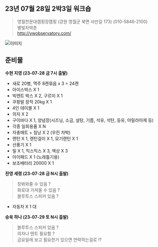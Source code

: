 ## 23년 07월 28일 2박3일 워크숍
> 영월천문대캠핑장캠핑 (강원 영월군 북면 사만길 173) (010-5846-2100)<br>
> 별빛차박존<br>
> http://ywobservatory.com/<br>

![이미지](/1.png)


## 준비물

**수현 지영 (23-07-28 금 7시 출발)**
- 새로 20병, 맥주 8캔묶음 x 3 = 24캔
- 아이스박스 X 1
- 빅앤트 박스 X 2, 구르미 X 1
- 쿠팡발 장작 20kg X 1
- 4인 테이블 X 1
- 의자 X 2 
- 구이바다 X 1, 양념장(시즈닝, 소금, 설탕, 기름, 석유, 석탄, 등유, 아밀라아제 등)
- 각종 일회용품 X N
- 자충매트 + 침낭 X 2 (우린 차박)
- 랜턴 X 1, 랜턴걸이 X 1, 모기랜턴 X 1 
- 선풍기 X 1 
- 릴 X 1, 믹스믹스 X 3, 액상 X 3
- 아이패드 X 1 (노래틀기용)
- 보조배터리 20000 X 1

**찬영 세령 (23-07-28 금 N시 출발)**
> 장봐와줄 수 있음 ? <br>
> 화로대 가져올 수 있음 ?<br>
> 블루투스 스피커 있음 ? <br>
- 자동차 X 1 대

**승욱 하나 (23-07-29 토 N시 출발)**
> 블루투스 스피커 있음 ?<br>
> 의자나 텐트 필요함 ? <br>
> 금요일에 보고 필요한거 있으면 연락하는걸로 !?<br>
